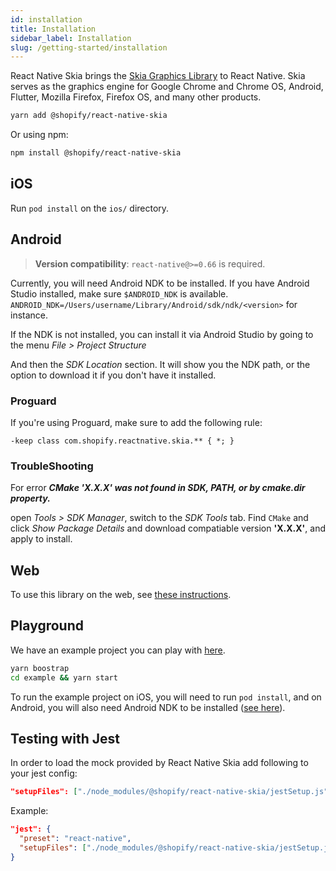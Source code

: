 ```yaml
---
id: installation
title: Installation
sidebar_label: Installation
slug: /getting-started/installation
---
```


React Native Skia brings the [Skia Graphics Library](https://skia.org/) to React Native.
Skia serves as the graphics engine for Google Chrome and Chrome OS, Android, Flutter, Mozilla Firefox, Firefox OS, and many other products.


```sh
yarn add @shopify/react-native-skia
```

Or using npm:

```sh
npm install @shopify/react-native-skia
```

## iOS

Run `pod install` on the `ios/` directory.

## Android

> **Version compatibility**: `react-native@>=0.66` is required.

Currently, you will need Android NDK to be installed.
If you have Android Studio installed, make sure `$ANDROID_NDK` is available.
`ANDROID_NDK=/Users/username/Library/Android/sdk/ndk/<version>` for instance.

If the NDK is not installed, you can install it via Android Studio by going to the menu _File > Project Structure_

And then the _SDK Location_ section. It will show you the NDK path, or the option to download it if you don't have it installed.

### Proguard

If you're using Proguard, make sure to add the following rule:

```
-keep class com.shopify.reactnative.skia.** { *; }
```

### TroubleShooting

For error **_CMake 'X.X.X' was not found in SDK, PATH, or by cmake.dir property._**

open _Tools > SDK Manager_, switch to the _SDK Tools_ tab.
Find `CMake` and click _Show Package Details_ and download compatiable version **'X.X.X'**, and apply to install.

## Web

To use this library on the web, see [these instructions](/docs/getting-started/web-support).

## Playground

We have an example project you can play with [here](https://github.com/Shopify/react-native-skia/tree/main/example).

```sh
yarn boostrap
cd example && yarn start
```

To run the example project on iOS, you will need to run `pod install`, and on Android, you will also need Android NDK to be installed ([see here](#android)). 

## Testing with Jest

In order to load the mock provided by React Native Skia add following to your jest config:

```json
"setupFiles": ["./node_modules/@shopify/react-native-skia/jestSetup.js"]
```

Example:

```json
"jest": {
  "preset": "react-native",
  "setupFiles": ["./node_modules/@shopify/react-native-skia/jestSetup.js"]
}
```


